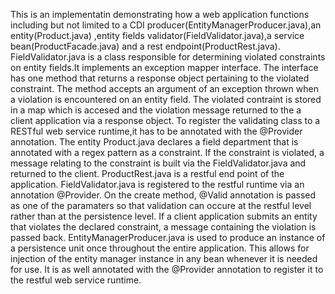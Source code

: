 This is an implementatin demonstrating how a web application functions including but not limited to a CDI producer(EntityManagerProducer.java),an entity(Product.java) ,entity fields validator(FieldValidator.java),a service bean(ProductFacade.java) and a rest endpoint(ProductRest.java).
FieldValidator.java is a class responsible for determining violated constraints on entity fields.It implements an exception mapper interface. The interface has one method that returns a response object pertaining to the violated constraint. The method accepts an argument of an exception thrown when a violation is encountered on an entity field. The violated contraint is stored in a map which is accesed and the violation message returned to the a client application via a response object.
To register the validating class to a RESTful web service runtime,it has to be annotated with the @Provider annotation.
The entity Product.java declares a field department that is annotated with a regex pattern as a constraint. If the constraint is violated, a message relating to the constraint is built via the FieldValidator.java and returned to the client.
ProductRest.java is a restful end point of the application. FieldValidator.java is registered to the restful runtime via an annotation @Provider. On the create method, @Valid annotation is passed as one of the paramaters so that validation can occure at the restful level rather than at the persistence level. If a client application submits an entity that violates the declared constraint, a message containing the violation is passed back.
EntityManagerProducer.java is used to produce an instance of a persistence unit once throughout the entire application. This allows for injection of the entity manager instance in any bean whenever it is needed for use. It is as well annotated with the @Provider annotation to register it to the restful web service runtime.
